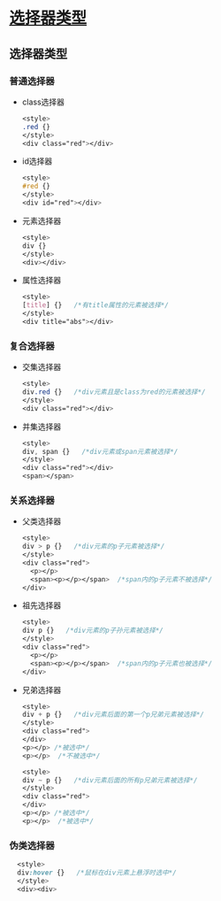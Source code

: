 # [选择器类型](https://github.com/Twlig/issuesBlog/issues/57)

## 选择器类型

### 普通选择器

- class选择器

  ```css
  <style>
  .red {}
  </style>
  <div class="red"></div>
  ```

- id选择器

  ```css
  <style>
  #red {}
  </style>
  <div id="red"></div>
  ```

- 元素选择器

  ```css
  <style>
  div {}
  </style>
  <div></div>
  ```

- 属性选择器

  ```css
  <style>
  [title] {}   /*有title属性的元素被选择*/
  </style>
  <div title="abs"></div>
  ```

### 复合选择器

- 交集选择器

  ```css
  <style>
  div.red {}   /*div元素且是class为red的元素被选择*/
  </style>
  <div class="red"></div>
  ```

- 并集选择器

  ```css
  <style>
  div, span {}   /*div元素或span元素被选择*/
  </style>
  <div class="red"></div>
  <span></span>
  ```

### 关系选择器

- 父类选择器

  ```css
  <style>
  div > p {}   /*div元素的p子元素被选择*/
  </style>
  <div class="red">
  	<p></p>
  	<span><p></p></span>  /*span内的p子元素不被选择*/
  </div>
  ```

- 祖先选择器

  ```css
  <style>
  div p {}   /*div元素的p子孙元素被选择*/
  </style>
  <div class="red">
  	<p></p>
  	<span><p></p></span>  /*span内的p子元素也被选择*/
  </div>
  ```

- 兄弟选择器

  ```css
  <style>
  div + p {}   /*div元素后面的第一个p兄弟元素被选择*/
  </style>
  <div class="red">
  </div>
  <p></p> /*被选中*/
  <p></p>  /*不被选中*/
  ```

  ```css
  <style>
  div ~ p {}   /*div元素后面的所有p兄弟元素被选择*/
  </style>
  <div class="red">
  </div>
  <p></p> /*被选中*/
  <p></p>  /*被选中*/
  ```

  
### 伪类选择器
```css
  <style>
  div:hover {}   /*鼠标在div元素上悬浮时选中*/
  </style>
  <div><div>
```
